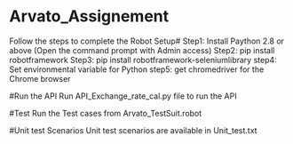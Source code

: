 # Arvato_Assignement

Follow  the steps to complete the Robot Setup#
Step1:	 Install Paython 2.8 or above (Open the command prompt with Admin access)
Step2:	 pip install robotframework
Step3:	 pip install robotframework-seleniumlibrary
step4:	 Set environmental variable for Python
step5:	 get chromedriver for the Chrome browser

#Run the API 
Run API_Exchange_rate_cal.py file to run the API

#Test
Run the Test cases from Arvato_TestSuit.robot

#Unit test Scenarios
Unit test scenarios are available in Unit_test.txt
